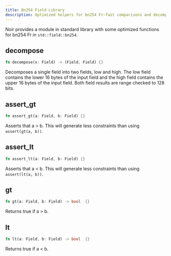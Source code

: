 ```yaml
---
title: Bn254 Field Library
description: Optimized helpers for bn254 Fr—fast comparisons and decomposition tailored for Noir’s standard library.
---
```


Noir provides a module in standard library with some optimized functions for bn254 Fr in `std::field::bn254`.

## decompose

```rust
fn decompose(x: Field) -> (Field, Field) {}
```

Decomposes a single field into two fields, low and high. The low field contains the lower 16 bytes of the input field and the high field contains the upper 16 bytes of the input field. Both field results are range checked to 128 bits.


## assert_gt

```rust
fn assert_gt(a: Field, b: Field) {}
```

Asserts that a > b. This will generate less constraints than using `assert(gt(a, b))`.

## assert_lt

```rust
fn assert_lt(a: Field, b: Field) {}
```

Asserts that a < b. This will generate less constraints than using `assert(lt(a, b))`.

## gt

```rust
fn gt(a: Field, b: Field) -> bool  {}
```

Returns true if a > b.

## lt

```rust
fn lt(a: Field, b: Field) -> bool  {}
```

Returns true if a < b.